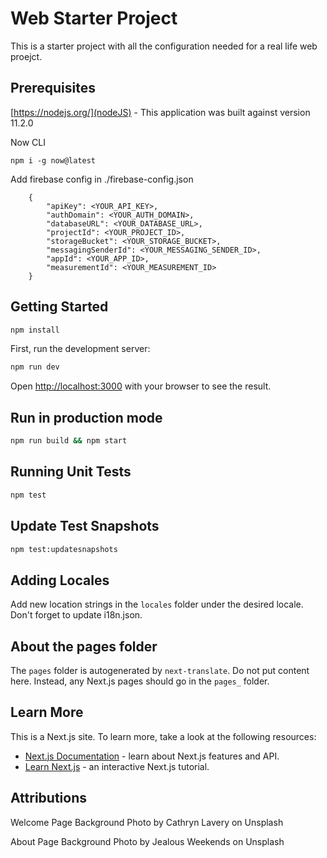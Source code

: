 # Web Starter Project

This is a starter project with all the configuration needed for a real life web proejct.

## Prerequisites

[https://nodejs.org/](nodeJS) - This application was built against version 11.2.0

Now CLI
```
npm i -g now@latest
```

Add firebase config in ./firebase-config.json
```
    {
        "apiKey": <YOUR_API_KEY>,
        "authDomain": <YOUR_AUTH_DOMAIN>,
        "databaseURL": <YOUR_DATABASE_URL>,
        "projectId": <YOUR_PROJECT_ID>,
        "storageBucket": <YOUR_STORAGE_BUCKET>,
        "messagingSenderId": <YOUR_MESSAGING_SENDER_ID>,
        "appId": <YOUR_APP_ID>,
        "measurementId": <YOUR_MEASUREMENT_ID>
    }
```

## Getting Started

```bash
npm install
```

First, run the development server:

```bash
npm run dev
```

Open [http://localhost:3000](http://localhost:3000) with your browser to see the result.

## Run in production mode

```bash
npm run build && npm start
```

## Running Unit Tests

```bash
npm test
```

## Update Test Snapshots

```bash
npm test:updatesnapshots
```

## Adding Locales

Add new location strings in the `locales` folder under the desired locale. Don't forget to update i18n.json.

## About the pages folder

The `pages` folder is autogenerated by `next-translate`. Do not put content here. Instead, any Next.js pages should go in the `pages_` folder.

## Learn More

This is a Next.js site. To learn more, take a look at the following resources:

- [Next.js Documentation](https://nextjs.org/docs) - learn about Next.js features and API.
- [Learn Next.js](https://nextjs.org/learn) - an interactive Next.js tutorial.

## Attributions

Welcome Page Background Photo by Cathryn Lavery on Unsplash

About Page Background Photo by Jealous Weekends on Unsplash
